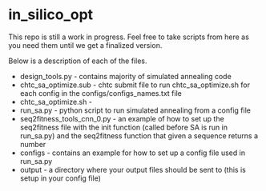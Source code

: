 # in_silico_opt
This repo is still a work in progress. Feel free to take scripts from here as you need them until we get a finalized version.

Below is a description of each of the files.

- design_tools.py - contains majority of simulated annealing code
- chtc_sa_optimize.sub - chtc submit file to run chtc_sa_optimize.sh for each config in the configs/configs_names.txt file
- chtc_sa_optimize.sh - 
- run_sa.py - python script to run simulated annealing from a config file
- seq2fitness_tools_cnn_0.py - an example of how to set up the seq2fitness file with the init function (called before SA is run in run_sa.py) and the seq2fitness function that given a sequence returns a number
- configs - contains an example for how to set up a config file used in run_sa.py
- output - a directory where your output files should be sent to (this is setup in your config file)

